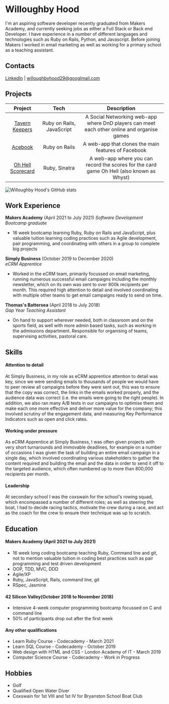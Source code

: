 # Willoughby Hood

I'm an aspiring software developer recently graduated from Makers Academy, and currently seeking jobs as either a Full Stack or Back end Developer.
I have experience in a number of different languages and technologies such as Ruby on Rails, Python, and Javascript. Before joining Makers I worked in email marketing as well as working for a primary school as a teaching assistant.

## Contacts

[LinkedIn](https://www.linkedin.com/in/willoughby-h-b37855131/) | <willoughbyhood29@googlmail.com> 

## Projects

|     Project    |            Tech           |                                         Description                                         |
|:--------------:|:-------------------------:|:-------------------------------------------------------------------------------------------:|
| [Tavern Keepers](https://github.com/jennybell/dnd-finder.git) | Ruby on Rails, JavaScript | A Social Networking web-app where DnD players can meet each other online and organise games |
|     [Acebook](https://github.com/mvgame74/acebook-rails-The-Wallies.git)    |       Ruby on Rails       |                     A web-app that clones the main features of Facebook                     |
| [Oh Hell Scorecard](https://github.com/Wh3g/oh_hell_scorer.git) | Ruby, Sinatra | A web-app where you can record the scores for the card game Oh Hell (also known as Whyst) |

![Willoughby Hood's GitHub stats](https://github-readme-stats.vercel.app/api?username=wh3g&show_icons=true&theme=radical)

## Work Experience

**Makers Academy** (April 2021 to July 2021)
_Software Development Bootcamp graduate_

- 16 week bootcamp learning Ruby, Ruby on Rails and JavaScript, plus valuable tuition learning coding practices such as Agile development, pair programming, and coordinating with others in a group to complete big projects

**Simply Business** (October 2019 to December 2020)  
_eCRM Apprentice_

- Worked in the eCRM team, primarily focussed on email marketing, running numerous successful email campaigns including the monthly newsletter, which on its own was sent to over 800k recipients per month. This required high attention to detail and involved coordinating with multiple other teams to get email campaigns ready to send on time.

**Thomas's Battersea** (April 2018 to July 2018)  
_Gap Year Teaching Assistant_

- On hand to support wherever needed, both in classroom and on the sports field, as well with more admin based tasks, such as working in the admissions department. Responsible for organising of teams, supervising activities, pastoral care.

## Skills

#### Attention to detail

At Simply Business, in my role as eCRM apprentice attention to detail was key, since we were sending emails to thousands of people we would have to peer review all campaigns before they were sent out, this was to ensure that the copy was correct, the links in the emails worked properly, and the audience data was correct (i.e. the emails were going to the right people). In addition, we also ran many A/B tests in our campaigns to optimise them and make each one more effective and deliver more value for the company; this involved scrutiny of the engagement data, and measuring Key Performance Indicators such as open and click rates.

#### Working under pressure

As eCRM Apprentice at Simply Business, I was often given projects with very short turnarounds and immovable deadlines, for example on a number of occasions I was given the task of building an entire email campaign in a single day, which involved coordinating various stakeholders to gather the content required and building the email and the data in order to send it off to the targeted audience, which often numbered up to more than 800,000 recipients per month.

#### Leadership

At secondary school I was the coxswain for the school's rowing squad, which encompassed a number of different roles; as well as steering the boat, I had to decide racing tactics, motivate the crew during a race, and act as the coach for the crew to ensure their technique was up to scratch.

## Education

#### Makers Academy (April 2021 to July 2021)

- 16 week long coding bootcamp teaching Ruby, Command line and git, not to mention valuable tuition in coding best practices such as pair programming and test driven development
- OOP, TDD, MVC, DDD
- Agile/XP
- Ruby, JavaScript, Rails, command line, git
- RSpec, Jasmine

#### 42 Silicon Valley(October 2018 to November 2018)

- Intensive 4-week computer programming bootcamp focussed on C and command line
- 50% of participants drop out after the first week

#### Any other qualifications

- Learn Ruby Course - Codecademy - March 2021
- Learn SQL Course - Codecademy - October 2019
- Web design with HTML and CSS - London Academy of IT - March 2019
- Computer Science Course - Codecademy - Work in Progress

## Hobbies

- Golf
- Qualified Open Water Diver
- Coxswain for 1st VIII and 1st IV for Bryanston School Boat Club
